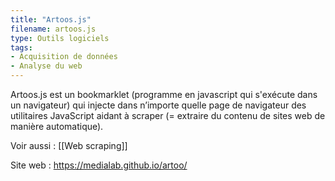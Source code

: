 ```yaml
---
title: "Artoos.js"
filename: artoos.js
type: Outils logiciels
tags:
- Acquisition de données
- Analyse du web
---
```


Artoos.js est un bookmarklet (programme en javascript qui s'exécute dans un navigateur) qui injecte dans n’importe quelle page de navigateur des utilitaires JavaScript aidant à scraper (= extraire du contenu de sites web de manière automatique).

Voir aussi : [[Web scraping]]

Site web : <https://medialab.github.io/artoo/>

